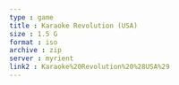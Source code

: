 ```yaml
---
type : game
title : Karaoke Revolution (USA)
size : 1.5 G
format : iso
archive : zip
server : myrient
link2 : Karaoke%20Revolution%20%28USA%29
---
```

